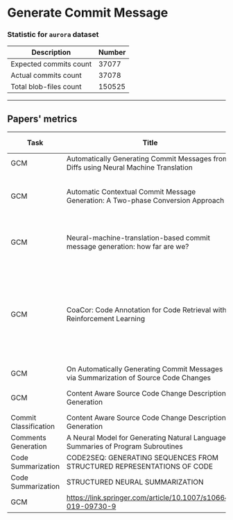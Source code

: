 # Generate Commit Message

### Statistic for `aurora` dataset

| **Description** |  **Number** |
|---|---|
| Expected commits count |  37077 |
|  Actual commits count | 37078  |
| Total blob-files count  | 150525 |

------

## Papers' metrics

| **Task** | **Title** | **Metric Type** | **Metric Value** | **NB** |
|---|---|---|---|---|
|GCM|Automatically Generating Commit Messages from Diffs using Neural Machine Translation|BLEU|0.319, 0.328|---|
|GCM|Automatic Contextual Commit Message Generation: A Two-phase Conversion Approach|BLEU|0.21 - 0.7|Several projects, smaller than a baseline; on small diff got better results|
|GCM|Neural-machine-translation-based commit message generation: how far are we?|BLEU|38.55 (cleaned 16.42)| analyze dataset and got worse result on cleaned dataset (and NMT) |
|GCM|CoaCor: Code Annotation for Code Retrieval with Reinforcement Learning|MRR|0.429,0.571|Note that we do not target at human language-like annotations; rather, we focus on annotations that can describe/capture the functionality ofa code snippet|
|GCM|On Automatically Generating Commit Messages via Summarization of Source Code Changes|some questions|tables 8, 9,10|---|
|GCM|Content Aware Source Code Change Description Generation|BLEU, METEOR, MEANT|0.01, 0.19, 0.21; 0.03, 0.10, 0.23;|Several datasets|
|Commit Classification|Content Aware Source Code Change Description Generation|Acc, P, R, F1|0.74 - best acc|Several Models|
|Comments Generation|A Neural Model for Generating Natural Language Summaries of Program Subroutines|BLEU|0.196|---|
|Code Summarization|CODE2SEQ: GENERATING SEQUENCES FROM STRUCTURED REPRESENTATIONS OF CODE|BLEU|0.23|code captioning task|
|Code Summarization|STRUCTURED NEURAL SUMMARIZATION|BLEU|0.225|f1, rouge-2, rouge-l|
| GCM |  https://link.springer.com/article/10.1007/s10664-019-09730-9 |


